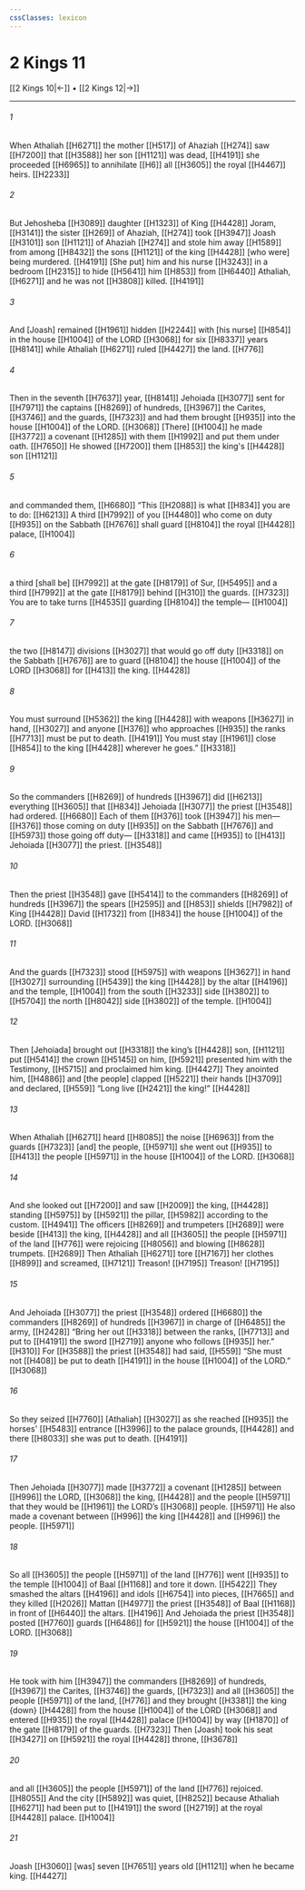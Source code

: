 ```yaml
---
cssClasses: lexicon
---
```


# 2 Kings 11

[[2 Kings 10|←]] • [[2 Kings 12|→]]

---

###### 1
When Athaliah [[H6271]] the mother [[H517]] of Ahaziah [[H274]] saw [[H7200]] that [[H3588]] her son [[H1121]] was dead, [[H4191]] she proceeded [[H6965]] to annihilate [[H6]] all [[H3605]] the royal [[H4467]] heirs. [[H2233]]

###### 2
But Jehosheba [[H3089]] daughter [[H1323]] of King [[H4428]] Joram, [[H3141]] the sister [[H269]] of Ahaziah, [[H274]] took [[H3947]] Joash [[H3101]] son [[H1121]] of Ahaziah [[H274]] and stole him away [[H1589]] from among [[H8432]] the sons [[H1121]] of the king [[H4428]] [who were] being murdered. [[H4191]] [She put] him and his nurse [[H3243]] in a bedroom [[H2315]] to hide [[H5641]] him [[H853]] from [[H6440]] Athaliah, [[H6271]] and he was not [[H3808]] killed. [[H4191]]

###### 3
And [Joash] remained [[H1961]] hidden [[H2244]] with [his nurse] [[H854]] in the house [[H1004]] of the LORD [[H3068]] for six [[H8337]] years [[H8141]] while Athaliah [[H6271]] ruled [[H4427]] the land. [[H776]]

###### 4
Then in the seventh [[H7637]] year, [[H8141]] Jehoiada [[H3077]] sent for [[H7971]] the captains [[H8269]] of hundreds, [[H3967]] the Carites, [[H3746]] and the guards, [[H7323]] and had them brought [[H935]] into the house [[H1004]] of the LORD. [[H3068]] [There] [[H1004]] he made [[H3772]] a covenant [[H1285]] with them [[H1992]] and put them under oath. [[H7650]] He showed [[H7200]] them [[H853]] the king's [[H4428]] son [[H1121]]

###### 5
and commanded them, [[H6680]] “This [[H2088]] is what [[H834]] you are to do: [[H6213]] A third [[H7992]] of you [[H4480]] who come on duty [[H935]] on the Sabbath [[H7676]] shall guard [[H8104]] the royal [[H4428]] palace, [[H1004]]

###### 6
a third [shall be] [[H7992]] at the gate [[H8179]] of Sur, [[H5495]] and a third [[H7992]] at the gate [[H8179]] behind [[H310]] the guards. [[H7323]] You are to take turns [[H4535]] guarding [[H8104]] the temple— [[H1004]]

###### 7
the two [[H8147]] divisions [[H3027]] that would go off duty [[H3318]] on the Sabbath [[H7676]] are to guard [[H8104]] the house [[H1004]] of the LORD [[H3068]] for [[H413]] the king. [[H4428]]

###### 8
You must surround [[H5362]] the king [[H4428]] with weapons [[H3627]] in hand, [[H3027]] and anyone [[H376]] who approaches [[H935]] the ranks [[H7713]] must be put to death. [[H4191]] You must stay [[H1961]] close [[H854]] to the king [[H4428]] wherever he goes.” [[H3318]]

###### 9
So the commanders [[H8269]] of hundreds [[H3967]] did [[H6213]] everything [[H3605]] that [[H834]] Jehoiada [[H3077]] the priest [[H3548]] had ordered. [[H6680]] Each of them [[H376]] took [[H3947]] his men— [[H376]] those coming on duty [[H935]] on the Sabbath [[H7676]] and [[H5973]] those going off duty— [[H3318]] and came [[H935]] to [[H413]] Jehoiada [[H3077]] the priest. [[H3548]]

###### 10
Then the priest [[H3548]] gave [[H5414]] to the commanders [[H8269]] of hundreds [[H3967]] the spears [[H2595]] and [[H853]] shields [[H7982]] of King [[H4428]] David [[H1732]] from [[H834]] the house [[H1004]] of the LORD. [[H3068]]

###### 11
And the guards [[H7323]] stood [[H5975]] with weapons [[H3627]] in hand [[H3027]] surrounding [[H5439]] the king [[H4428]] by the altar [[H4196]] and the temple, [[H1004]] from the south [[H3233]] side [[H3802]] to [[H5704]] the north [[H8042]] side [[H3802]] of the temple. [[H1004]]

###### 12
Then [Jehoiada] brought out [[H3318]] the king’s [[H4428]] son, [[H1121]] put [[H5414]] the crown [[H5145]] on him, [[H5921]] presented him with the Testimony, [[H5715]] and proclaimed him king. [[H4427]] They anointed him, [[H4886]] and [the people] clapped [[H5221]] their hands [[H3709]] and declared, [[H559]] “Long live [[H2421]] the king!” [[H4428]]

###### 13
When Athaliah [[H6271]] heard [[H8085]] the noise [[H6963]] from the guards [[H7323]] [and] the people, [[H5971]] she went out [[H935]] to [[H413]] the people [[H5971]] in the house [[H1004]] of the LORD. [[H3068]]

###### 14
And she looked out [[H7200]] and saw [[H2009]] the king, [[H4428]] standing [[H5975]] by [[H5921]] the pillar, [[H5982]] according to the custom. [[H4941]] The officers [[H8269]] and trumpeters [[H2689]] were beside [[H413]] the king, [[H4428]] and all [[H3605]] the people [[H5971]] of the land [[H776]] were rejoicing [[H8056]] and blowing [[H8628]] trumpets. [[H2689]] Then Athaliah [[H6271]] tore [[H7167]] her clothes [[H899]] and screamed, [[H7121]] Treason! [[H7195]] Treason! [[H7195]]

###### 15
And Jehoiada [[H3077]] the priest [[H3548]] ordered [[H6680]] the commanders [[H8269]] of hundreds [[H3967]] in charge of [[H6485]] the army, [[H2428]] “Bring her out [[H3318]] between the ranks, [[H7713]] and put to [[H4191]] the sword [[H2719]] anyone who follows [[H935]] her.” [[H310]] For [[H3588]] the priest [[H3548]] had said, [[H559]] “She must not [[H408]] be put to death [[H4191]] in the house [[H1004]] of the LORD.” [[H3068]]

###### 16
So they seized [[H7760]] [Athaliah] [[H3027]] as she reached [[H935]] the horses' [[H5483]] entrance [[H3996]] to the palace grounds, [[H4428]] and there [[H8033]] she was put to death. [[H4191]]

###### 17
Then Jehoiada [[H3077]] made [[H3772]] a covenant [[H1285]] between [[H996]] the LORD, [[H3068]] the king, [[H4428]] and the people [[H5971]] that they would be [[H1961]] the LORD’s [[H3068]] people. [[H5971]] He also made a covenant between [[H996]] the king [[H4428]] and [[H996]] the people. [[H5971]]

###### 18
So all [[H3605]] the people [[H5971]] of the land [[H776]] went [[H935]] to the temple [[H1004]] of Baal [[H1168]] and tore it down. [[H5422]] They smashed the altars [[H4196]] and idols [[H6754]] into pieces, [[H7665]] and they killed [[H2026]] Mattan [[H4977]] the priest [[H3548]] of Baal [[H1168]] in front of [[H6440]] the altars. [[H4196]] And Jehoiada the priest [[H3548]] posted [[H7760]] guards [[H6486]] for [[H5921]] the house [[H1004]] of the LORD. [[H3068]]

###### 19
He took with him [[H3947]] the commanders [[H8269]] of hundreds, [[H3967]] the Carites, [[H3746]] the guards, [[H7323]] and all [[H3605]] the people [[H5971]] of the land, [[H776]] and they brought [[H3381]] the king {down} [[H4428]] from the house [[H1004]] of the LORD [[H3068]] and entered [[H935]] the royal [[H4428]] palace [[H1004]] by way [[H1870]] of the gate [[H8179]] of the guards. [[H7323]] Then [Joash] took his seat [[H3427]] on [[H5921]] the royal [[H4428]] throne, [[H3678]]

###### 20
and all [[H3605]] the people [[H5971]] of the land [[H776]] rejoiced. [[H8055]] And the city [[H5892]] was quiet, [[H8252]] because Athaliah [[H6271]] had been put to [[H4191]] the sword [[H2719]] at the royal [[H4428]] palace. [[H1004]]

###### 21
Joash [[H3060]] [was] seven [[H7651]] years old [[H1121]] when he became king. [[H4427]]

